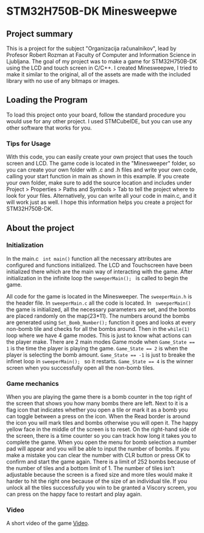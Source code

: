 # STM32H750B-DK Minesweepwe

## Project summary
This is a project for the subject "Organizacija računalnikov", lead by Profesor Robert Rozman at Faculty of Computer and Information Science in Ljubljana. 
The goal of my project was to make a game for STM32H750B-DK using the LCD and touch screen in C/C++. I created Minesweepwe, I tried to make it similar to the original, all of the assets are made with the included library with no use of any bitmaps or images.

## Loading the Program

To load this project onto your board, follow the standard procedure you would use for any other project. I used STMCubeIDE, but you can use any other software that works for you.

### Tips for Usage
With this code, you can easily create your own project that uses the touch screen and LCD. The game code is located in the "Minesweeper" folder, so you can create your own folder with .c and .h files and write your own code, calling your start function in main as shown in this example. If you create your own folder, make sure to add the source location and includes under Project > Properties > Paths and Symbols > Tab to tell the project where to look for your files. Alternatively, you can write all your code in main.c, and it will work just as well. I hope this information helps you create a project for STM32H750B-DK.

## About the project

### Initialization

In the main.c ``` int main()``` function all the necessary attributes are configured and functions initialized. The LCD and Touchscreen have been initialized there which are the main way of interacting with the game. After initialization in the infinite loop the ```sweeperMain(); ``` is called to begin the game.

All code for the game is located in the Minesweeper. The ```sweeperMain.h``` is the header file. In ```sweeperMain.c``` all the code is located. In ``` sweeperMain()``` the game is initialized, all the necessary parameters are set, and the bombs are placed randomly on the map(23*11). 
The numbers around the bombs are generated using ```Set_Bomb_Number();``` function it goes and looks at every non-bomb tile and checks for all the bombs around. 
Then in the ```while(1)``` loop where we have 4 game modes. This is just to know what actions can the player make. There are 2 main modes Game mode when ```Game_State == 1``` is the time the player is playing the game. ```Game_State == 2``` is when the player is selecting the bomb amount. ```Game_State == -1``` is just to breake the infinet loop in ```sweeperMain(); ``` so it restarts. ```Game_State == 4``` is the winner screen when you successfully open all the non-bomb tiles.


### Game mechanics  
When you are playing the game there is a bomb counter in the top right of the screen that shows you how many bombs there are left. Next to it is a flag icon that indicates whether you open a tile or mark it as a bomb you can toggle between a press on the icon. When the Read border is around the icon you will mark tiles and bombs otherwise you will open it. The happy yellow face in the middle of the screen is to reset. On the right-hand side of the screen, there is a time counter so you can track how long it takes you to complete the game. 
When you open the menu for bomb selection a number pad will appear and you will be able to input the number of bombs. If you make a mistake you can clear the number with CLR button or press OK to confirm and start the game again. There is a limit of 252 bombs because of the number of tiles and a bottom limit of 1. The number of tiles isn't adjustable because the screen is a fixed size and more tiles would make it harder to hit the right one because of the size of an individual tile.
If you unlock all the tiles successfully you win to be granted a Viscory screen, you can press on the happy face to restart and play again.

### Video
A short video of the game [Video](https://www.youtube.com/watch?v=5qmvxCDKR-Q).

